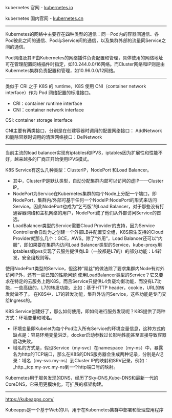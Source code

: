 kubernetes 官网 - [kubernetes.io](https://kubernetes.io/)  

kubernetes 国内官网 - [kubernetes.cn](https://kubernetes.cn/)  

---

Kubernetes的网络中主要存在四种类型的通信：同一Pod内的容器间通信、各Pod彼此之间的通信、Pod与Service间的通信，以及集群外部的流量同Service之间的通信。

Pod网络及其IP由Kubernetes的网络插件负责配置和管理，具体使用的网络地址可在管理配置网络插件时指定，如10.244.0.0/16网络。而Cluster网络和IP则是由Kubernetes集群负责配置和管理，如10.96.0.0/12网络。

---

类似于 CRI 之于 K8S 的 runtime，K8S 使用 CNI（container network interface）作为 Pod 网络配置的标准接口。

* CRI：container runtime interface
* CNI：container network interface

CSI: container storage interface

CNI主要有两类接口，分别是在创建容器时调用的配置网络接口： AddNetwork 和删除容器时调用的清理网络接口：DelNetwork

---

当前主流的load balancer实现有iptables和IPVS，iptables因为扩展性和性能不好，越来越多的厂商正开始使用IPVS模式。

K8S Service有这么几种类型：ClusterIP，NodePort 和Load Balancer。
* 其中，ClusterIP是默认类型，自动分配集群内部可以访问的虚IP——Cluster IP。
* NodePort为Service在Kubernetes集群的每个Node上分配一个端口，即NodePort，集群内/外部可基于任何一个NodeIP:NodePort的形式来访问Service。因此NodePort也成为“乞丐版”的Load Balancer，对于那些没有打通容器网络和主机网络的用户，NodePort成了他们从外部访问Service的首选。
* LoadBalancer类型的Service需要Cloud Provider的支持，因为Service Controller会自动为之创建一个外部LB并配置安全组，K8S原生支持的Cloud Provider就那么几个：GCE，AWS。除了“外用”，Load Balancer还可以“内服”，即如果要在集群内访问Load Balancer类型的Service，kube-proxy用iptables或ipvs实现了云服务提供商LB（一般都是L7的）的部分功能：L4转发，安全组规则等。

使用NodePort类型的Service，但这种“屌丝”的做法除了要求集群内Node有对外访问IP外，还有一些已知的性能问题
使用LoadBalancer类型的Service？它又要求在特定的云服务上跑K8S。而且Service只提供L4负载均衡功能，而没有L7功能，一些高级的，L7的转发功能，比如：基于HTTP header，cookie，URL的转发就做不了。
在K8S中，L7的转发功能，集群外访问Service，这些功能是专门交给Ingress的。


K8S Service创建好了，那么如何使用，即如何进行服务发现呢？K8S提供了两种方式：环境变量和域名。
* 环境变量即Kubelet为每个Pod注入所有Service的环境变量信息，这种方式的缺点是：容易环境变量洪泛，docker启动参数过长影响性能甚至直接导致容器启动失败。
* 域名的方式是，假设Service（my-svc）在namespace（my-ns）中，暴露名为http的TCP端口，那么在K8S的DNS服务器会生成两种记录，分别是A记录：域名（my-svc.my-ns）到Cluster IP的映射和SRV记录，例如：_http._tcp.my-svc.my-ns到一个http端口号的映射。

Kubernetes用于服务发现的DNS，经历了Sky-DNS,Kube-DNS和最新一代的CoreDNS，它采用更模块化，可扩展的框架构建。

---

https://kubeapps.com/

Kubeapps是一个基于Web的UI，用于在Kubernetes集群中部署和管理应用程序